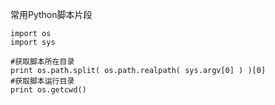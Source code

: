 常用Python脚本片段

```
import os
import sys

#获取脚本所在目录
print os.path.split( os.path.realpath( sys.argv[0] ) )[0]
#获取脚本运行目录
print os.getcwd()
```
